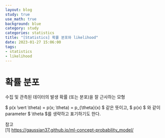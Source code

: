 ```yaml
---
layout: blog
study: true
use_math: true
background: blue
category: study
categories: statistics
title: "[Statistics] 확률 분포와 likelihood"
date: 2023-01-27 15:06:00
tags:
- statistics
- likelihood
---
```


# 확률 분포
수집 및 관측된 데이터의 발생 확률 (또는 분포)을 잘 근사하는 모형

$ p(x \vert \theta) = p(x; \theta) = p_{\theta}(x) $ 같은 뜻이고, $ p(x) $  와 같이  parameter $ \theta $를 생략하고 표기하기도 한다.


참고  
[1] https://gaussian37.github.io/ml-concept-probability_model/